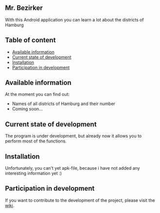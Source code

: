 ## Mr. Bezirker ##
With this Android application you can learn a lot about the districts of Hamburg

## Table of content ##
- [Available information](#Available-information)
- [Current state of development](#Current-state-of-development)
- [Installation](#Installation)
- [Participation in development](#Participation-in-development)

## Available information ##
At the moment you can find out:
- Names of all districts of Hamburg and their number
- Coming soon...

## Current state of development ##
The program is under development, but already now it allows you to perform most of the functions.

## Installation ##
Unfortunately, you can't yet apk-file, because i have not added any interesting information yet :)

## Participation in development ##
If you want to contribute to the development of the project, please visit the [wiki](https://github.com/VitasSalvantes/Mr.-Bezirker/wiki).
